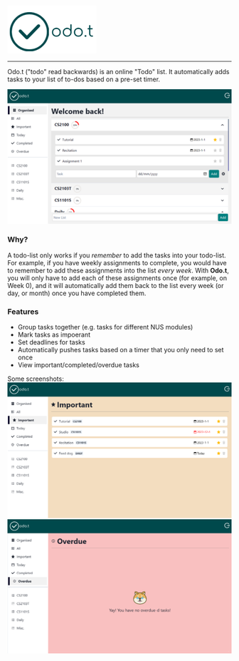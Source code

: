  
<img src="/public/logoWhite.png" width="200px" />

<hr>

Odo.t ("todo" read backwards) is an online "Todo" list. It automatically adds tasks to your list of to-dos based on a pre-set timer.

![organised](/public/snapshots/snapshotOrganised.PNG)

### Why?

A todo-list only works if you _remember_ to add the tasks into your todo-list. For example, if you have weekly assignments to complete, you would have to remember to add these assignments into the list _every week_. With **Odo.t**, you will only have to add each of these assignments once (for example, on Week 0), and it will automatically add them back to the list every week (or day, or month) once you have completed them.

### Features

- Group tasks together (e.g. tasks for different NUS modules)
- Mark tasks as impoerant
- Set deadlines for tasks
- Automatically pushes tasks based on a timer that you only need to set once
- View important/completed/overdue tasks

Some screenshots:
![important](/public/snapshots/snapshotImportant.PNG)
![overdue](/public/snapshots/snapshotOverdue.PNG)
